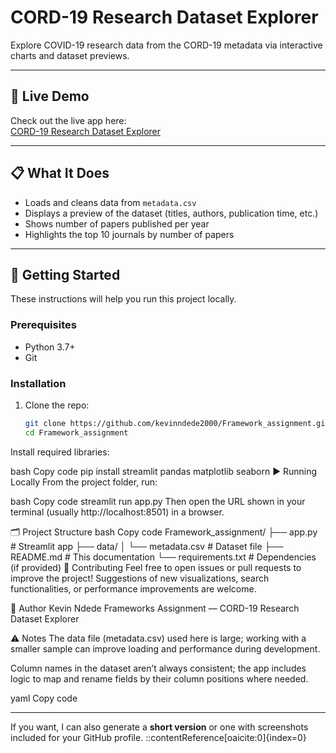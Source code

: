 # CORD-19 Research Dataset Explorer

Explore COVID-19 research data from the CORD-19 metadata via interactive charts and dataset previews.

---

## 🔗 Live Demo

Check out the live app here:  
[CORD-19 Research Dataset Explorer](https://frameworkassignment-dgqnb5hhdwydwp9pzfaaqw.streamlit.app/)

---

## 📋 What It Does

- Loads and cleans data from `metadata.csv`  
- Displays a preview of the dataset (titles, authors, publication time, etc.)  
- Shows number of papers published per year  
- Highlights the top 10 journals by number of papers  

---

## 🧰 Getting Started

These instructions will help you run this project locally.

### Prerequisites

- Python 3.7+  
- Git  

### Installation

1. Clone the repo:

   ```bash
   git clone https://github.com/kevinndede2000/Framework_assignment.git
   cd Framework_assignment
Install required libraries:

bash
Copy code
pip install streamlit pandas matplotlib seaborn
▶️ Running Locally
From the project folder, run:

bash
Copy code
streamlit run app.py
Then open the URL shown in your terminal (usually http://localhost:8501) in a browser.

🗂 Project Structure
bash
Copy code
Framework_assignment/
├── app.py            # Streamlit app
├── data/
│   └── metadata.csv  # Dataset file
├── README.md         # This documentation
└── requirements.txt  # Dependencies (if provided)
🤝 Contributing
Feel free to open issues or pull requests to improve the project! Suggestions of new visualizations, search functionalities, or performance improvements are welcome.

📄 Author
Kevin Ndede
Frameworks Assignment — CORD-19 Research Dataset Explorer

⚠️ Notes
The data file (metadata.csv) used here is large; working with a smaller sample can improve loading and performance during development.

Column names in the dataset aren’t always consistent; the app includes logic to map and rename fields by their column positions where needed.

yaml
Copy code

---

If you want, I can also generate a **short version** or one with screenshots included for your GitHub profile.
::contentReference[oaicite:0]{index=0}
